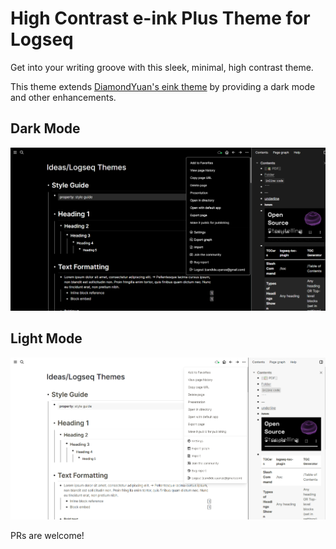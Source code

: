 # High Contrast e-ink Plus Theme for Logseq

Get into your writing groove with this sleek, minimal, high contrast theme.

This theme extends [DiamondYuan's eink theme](https://github.com/DiamondYuan/logseq-eink-theme) by providing a dark mode and other enhancements.

## Dark Mode

![image](eink-plus-dark.png)

## Light Mode

![image](eink-plus-light.png)

PRs are welcome!
